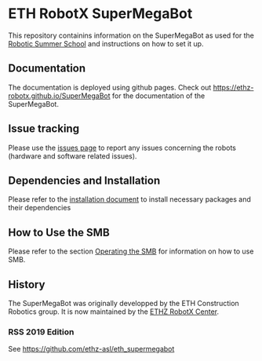 # ETH RobotX SuperMegaBot
This repository containins information on the SuperMegaBot as used for the [Robotic Summer School](https://center-for-robotics.ethz.ch/education/summer-school.html) and instructions on how to set it up.

## Documentation
The documentation is deployed using github pages. Check out https://ethz-robotx.github.io/SuperMegaBot for the documentation of the SuperMegaBot.

## Issue tracking
Please use the [issues page](https://github.com/ETHZ-RobotX/SuperMegaBot/issues) to report any issues concerning the robots (hardware and software related issues). 

## Dependencies and Installation
Please refer to the [installation document](/docs/core-software/installation_core.md) to install necessary packages and their dependencies

## How to Use the SMB
Please refer to the section [Operating the SMB](/docs/robot-operation/index.md) for information on how to use SMB.  

## History
The SuperMegaBot was originally developped by the ETH Construction Robotics group. It is now maintained by the [ETHZ RobotX Center](https://center-for-robotics.ethz.ch/).

### RSS 2019 Edition
See https://github.com/ethz-asl/eth_supermegabot
